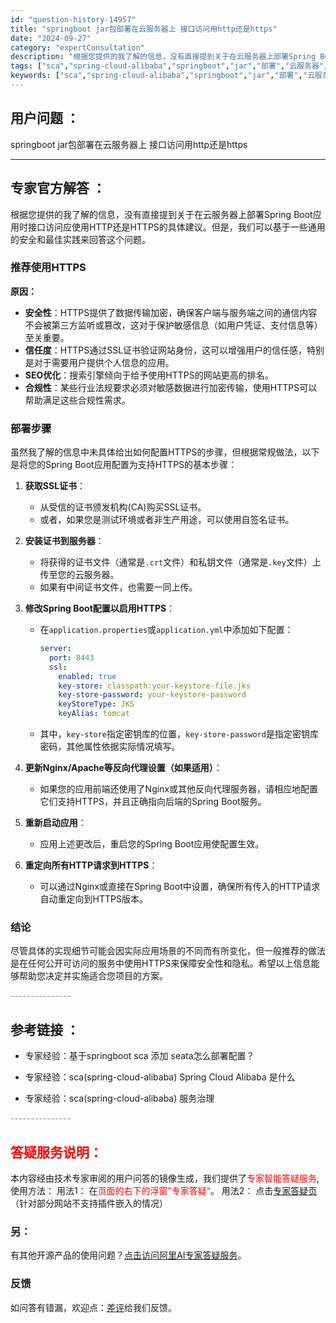 ```yaml
---
id: "question-history-14957"
title: "springboot jar包部署在云服务器上 接口访问用http还是https"
date: "2024-09-27"
category: "expertConsultation"
description: "根据您提供的我了解的信息，没有直接提到关于在云服务器上部署Spring Boot应用时接口访问应使用HTTP还是HTTPS的具体建议。但是，我们可以基于一些通用的安全和最佳实践来回答这个问题。### 推荐使用HTTPS**原因：**- **安全性**：HTTPS提供了数据传输加密，确保客户端与服务端"
tags: ["sca","spring-cloud-alibaba","springboot","jar","部署","云服务器","http"]
keywords: ["sca","spring-cloud-alibaba","springboot","jar","部署","云服务器","http"]
---
```


## 用户问题 ： 
 springboot jar包部署在云服务器上 接口访问用http还是https  

---------------
## 专家官方解答 ：

根据您提供的我了解的信息，没有直接提到关于在云服务器上部署Spring Boot应用时接口访问应使用HTTP还是HTTPS的具体建议。但是，我们可以基于一些通用的安全和最佳实践来回答这个问题。

### 推荐使用HTTPS
**原因：**
- **安全性**：HTTPS提供了数据传输加密，确保客户端与服务端之间的通信内容不会被第三方监听或篡改，这对于保护敏感信息（如用户凭证、支付信息等）至关重要。
- **信任度**：HTTPS通过SSL证书验证网站身份，这可以增强用户的信任感，特别是对于需要用户提供个人信息的应用。
- **SEO优化**：搜索引擎倾向于给予使用HTTPS的网站更高的排名。
- **合规性**：某些行业法规要求必须对敏感数据进行加密传输，使用HTTPS可以帮助满足这些合规性需求。

### 部署步骤
虽然我了解的信息中未具体给出如何配置HTTPS的步骤，但根据常规做法，以下是将您的Spring Boot应用配置为支持HTTPS的基本步骤：

1. **获取SSL证书**：
   - 从受信的证书颁发机构(CA)购买SSL证书。
   - 或者，如果您是测试环境或者非生产用途，可以使用自签名证书。

2. **安装证书到服务器**：
   - 将获得的证书文件（通常是`.crt`文件）和私钥文件（通常是`.key`文件）上传至您的云服务器。
   - 如果有中间证书文件，也需要一同上传。

3. **修改Spring Boot配置以启用HTTPS**：
   - 在`application.properties`或`application.yml`中添加如下配置：
     ```yaml
     server:
       port: 8443
       ssl:
         enabled: true
         key-store: classpath:your-keystore-file.jks
         key-store-password: your-keystore-password
         keyStoreType: JKS
         keyAlias: tomcat
     ```
   - 其中，`key-store`指定密钥库的位置，`key-store-password`是指定密钥库密码，其他属性依据实际情况填写。

4. **更新Nginx/Apache等反向代理设置（如果适用）**：
   - 如果您的应用前端还使用了Nginx或其他反向代理服务器，请相应地配置它们支持HTTPS，并且正确指向后端的Spring Boot服务。

5. **重新启动应用**：
   - 应用上述更改后，重启您的Spring Boot应用使配置生效。

6. **重定向所有HTTP请求到HTTPS**：
   - 可以通过Nginx或直接在Spring Boot中设置，确保所有传入的HTTP请求自动重定向到HTTPS版本。

### 结论
尽管具体的实现细节可能会因实际应用场景的不同而有所变化，但一般推荐的做法是在任何公开可访问的服务中使用HTTPS来保障安全性和隐私。希望以上信息能够帮助您决定并实施适合您项目的方案。


<font color="#949494">---------------</font> 


## 参考链接 ：

* 专家经验：基于springboot sca 添加 seata怎么部署配置？ 
 
 * 专家经验：sca(spring-cloud-alibaba) Spring Cloud Alibaba 是什么 
 
 * 专家经验：sca(spring-cloud-alibaba) 服务治理 


 <font color="#949494">---------------</font> 
 


## <font color="#FF0000">答疑服务说明：</font> 

本内容经由技术专家审阅的用户问答的镜像生成，我们提供了<font color="#FF0000">专家智能答疑服务</font>,使用方法：
用法1： 在<font color="#FF0000">页面的右下的浮窗”专家答疑“</font>。
用法2： 点击[专家答疑页](https://answer.opensource.alibaba.com/docs/intro)（针对部分网站不支持插件嵌入的情况）
### 另：


有其他开源产品的使用问题？[点击访问阿里AI专家答疑服务](https://answer.opensource.alibaba.com/docs/intro)。
### 反馈
如问答有错漏，欢迎点：[差评](https://ai.nacos.io/user/feedbackByEnhancerGradePOJOID?enhancerGradePOJOId=17410)给我们反馈。
